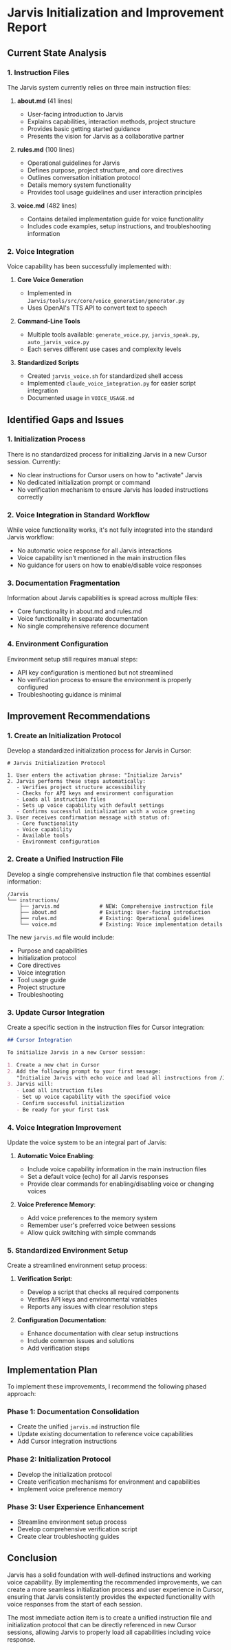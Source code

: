 # Jarvis Initialization and Improvement Report

## Current State Analysis

### 1. Instruction Files

The Jarvis system currently relies on three main instruction files:

1. **about.md** (41 lines)
   - User-facing introduction to Jarvis
   - Explains capabilities, interaction methods, project structure
   - Provides basic getting started guidance
   - Presents the vision for Jarvis as a collaborative partner

2. **rules.md** (100 lines)
   - Operational guidelines for Jarvis
   - Defines purpose, project structure, and core directives
   - Outlines conversation initiation protocol
   - Details memory system functionality
   - Provides tool usage guidelines and user interaction principles

3. **voice.md** (482 lines)
   - Contains detailed implementation guide for voice functionality
   - Includes code examples, setup instructions, and troubleshooting information

### 2. Voice Integration

Voice capability has been successfully implemented with:

1. **Core Voice Generation**
   - Implemented in `Jarvis/tools/src/core/voice_generation/generator.py`
   - Uses OpenAI's TTS API to convert text to speech

2. **Command-Line Tools**
   - Multiple tools available: `generate_voice.py`, `jarvis_speak.py`, `auto_jarvis_voice.py`
   - Each serves different use cases and complexity levels

3. **Standardized Scripts**
   - Created `jarvis_voice.sh` for standardized shell access
   - Implemented `claude_voice_integration.py` for easier script integration
   - Documented usage in `VOICE_USAGE.md`

## Identified Gaps and Issues

### 1. Initialization Process

There is no standardized process for initializing Jarvis in a new Cursor session. Currently:
- No clear instructions for Cursor users on how to "activate" Jarvis
- No dedicated initialization prompt or command
- No verification mechanism to ensure Jarvis has loaded instructions correctly

### 2. Voice Integration in Standard Workflow

While voice functionality works, it's not fully integrated into the standard Jarvis workflow:
- No automatic voice response for all Jarvis interactions
- Voice capability isn't mentioned in the main instruction files
- No guidance for users on how to enable/disable voice responses

### 3. Documentation Fragmentation

Information about Jarvis capabilities is spread across multiple files:
- Core functionality in about.md and rules.md
- Voice functionality in separate documentation
- No single comprehensive reference document

### 4. Environment Configuration

Environment setup still requires manual steps:
- API key configuration is mentioned but not streamlined
- No verification process to ensure the environment is properly configured
- Troubleshooting guidance is minimal

## Improvement Recommendations

### 1. Create an Initialization Protocol

Develop a standardized initialization process for Jarvis in Cursor:

```
# Jarvis Initialization Protocol

1. User enters the activation phrase: "Initialize Jarvis"
2. Jarvis performs these steps automatically:
   - Verifies project structure accessibility
   - Checks for API keys and environment configuration
   - Loads all instruction files
   - Sets up voice capability with default settings
   - Confirms successful initialization with a voice greeting
3. User receives confirmation message with status of:
   - Core functionality
   - Voice capability
   - Available tools
   - Environment configuration
```

### 2. Create a Unified Instruction File

Develop a single comprehensive instruction file that combines essential information:

```
/Jarvis
└── instructions/
    ├── jarvis.md             # NEW: Comprehensive instruction file
    ├── about.md              # Existing: User-facing introduction
    ├── rules.md              # Existing: Operational guidelines
    └── voice.md              # Existing: Voice implementation details
```

The new `jarvis.md` file would include:
- Purpose and capabilities
- Initialization protocol
- Core directives
- Voice integration
- Tool usage guide
- Project structure
- Troubleshooting

### 3. Update Cursor Integration

Create a specific section in the instruction files for Cursor integration:

```markdown
## Cursor Integration

To initialize Jarvis in a new Cursor session:

1. Create a new chat in Cursor
2. Add the following prompt to your first message:
   "Initialize Jarvis with echo voice and load all instructions from /Jarvis/knowledge/"
3. Jarvis will:
   - Load all instruction files
   - Set up voice capability with the specified voice
   - Confirm successful initialization
   - Be ready for your first task
```

### 4. Voice Integration Improvement

Update the voice system to be an integral part of Jarvis:

1. **Automatic Voice Enabling**:
   - Include voice capability information in the main instruction files
   - Set a default voice (echo) for all Jarvis responses
   - Provide clear commands for enabling/disabling voice or changing voices

2. **Voice Preference Memory**:
   - Add voice preferences to the memory system
   - Remember user's preferred voice between sessions
   - Allow quick switching with simple commands

### 5. Standardized Environment Setup

Create a streamlined environment setup process:

1. **Verification Script**:
   - Develop a script that checks all required components
   - Verifies API keys and environmental variables
   - Reports any issues with clear resolution steps

2. **Configuration Documentation**:
   - Enhance documentation with clear setup instructions
   - Include common issues and solutions
   - Add verification steps

## Implementation Plan

To implement these improvements, I recommend the following phased approach:

### Phase 1: Documentation Consolidation
- Create the unified `jarvis.md` instruction file
- Update existing documentation to reference voice capabilities
- Add Cursor integration instructions

### Phase 2: Initialization Protocol
- Develop the initialization protocol
- Create verification mechanisms for environment and capabilities
- Implement voice preference memory

### Phase 3: User Experience Enhancement
- Streamline environment setup process
- Develop comprehensive verification script
- Create clear troubleshooting guides

## Conclusion

Jarvis has a solid foundation with well-defined instructions and working voice capability. By implementing the recommended improvements, we can create a more seamless initialization process and user experience in Cursor, ensuring that Jarvis consistently provides the expected functionality with voice responses from the start of each session.

The most immediate action item is to create a unified instruction file and initialization protocol that can be directly referenced in new Cursor sessions, allowing Jarvis to properly load all capabilities including voice response. 